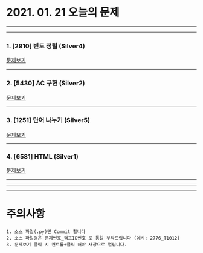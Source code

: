 # 2021. 01. 21 오늘의 문제
---
---

### 1. [2910] 빈도 정렬 (Silver4)
[문제보기](https://www.acmicpc.net/problem/2910)

***

### 2. [5430] AC 구현 (Silver2)
[문제보기](https://www.acmicpc.net/problem/5430 )

***

### 3. [1251] 단어 나누기 (Silver5)
[문제보기](https://www.acmicpc.net/problem/1251)

***

### 4. [6581] HTML (Silver1)
[문제보기](https://www.acmicpc.net/problem/6581)

***

---
---

# 주의사항

~~~
1. 소스 파일(.py)만 Commit 합니다
2. 소스 파일명은 문제번호_캠프ID번호 로 통일 부탁드립니다 (예시: 2776_T1012)
3. 문제보기 클릭 시 컨트롤+클릭 해야 새창으로 열립니다.
~~~
